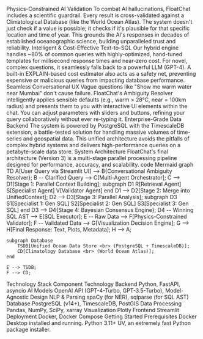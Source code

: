 Physics-Constrained AI Validation
To combat AI hallucinations, FloatChat includes a scientific guardrail. Every result is cross-validated against a Climatological Database (like the World Ocean Atlas). The system doesn't just check if a value is possible; it checks if it's plausible for that specific location and time of year. This grounds the AI's responses in decades of established oceanographic science, building unparalleled trust and reliability.
Intelligent & Cost-Effective Text-to-SQL
Our hybrid engine handles ~80% of common queries with highly-optimized, hand-tuned templates for millisecond response times and near-zero cost. For novel, complex questions, it seamlessly falls back to a powerful LLM (GPT-4). A built-in EXPLAIN-based cost estimator also acts as a safety net, preventing expensive or malicious queries from impacting database performance.
Seamless Conversational UX
Vague questions like "Show me warm water near Mumbai" don't cause failure. FloatChat's Ambiguity Resolver intelligently applies sensible defaults (e.g., warm > 28°C, near = 100km radius) and presents them to you with interactive UI elements within the chat. You can adjust parameters with sliders and buttons, refining your query collaboratively without ever re-typing it.
Enterprise-Grade Data Backend
The system is powered by PostgreSQL with the TimescaleDB extension, a battle-tested solution for handling massive volumes of time-series and geospatial data. This unified architecture avoids the pitfalls of complex hybrid systems and delivers high-performance queries on a petabyte-scale data store.
System Architecture
FloatChat's final architecture (Version 3) is a multi-stage parallel processing pipeline designed for performance, accuracy, and scalability.
code
Mermaid
graph TD
    A[User Query via Streamlit UI] --> B{Conversational Ambiguity Resolver};
    B -- Clarified Query --> C[Multi-Agent Orchestrator];
    C --> D1[Stage 1: Parallel Context Building];
    subgraph D1
        R[Retrieval Agent]
        S[Specialist Agent]
        V[Validator Agent]
    end
    D1 --> D2[Stage 2: Merge into UnifiedContext];
    D2 --> D3[Stage 3: Parallel Analysis];
    subgraph D3
        S1[Specialist 1: Gen SQL]
        S2[Specialist 2: Gen SQL]
        S3[Specialist 3: Gen SQL]
    end
    D3 --> D4{Stage 4: Bayesian Consensus Engine};
    D4 -- Winning SQL AST --> E[SQL Executor];
    E -- Raw Data --> F[Physics-Constrained Validator];
    F -- Validated Data --> G[Visualization Decision Engine];
    G --> H[Final Response: Text, Plots, Metadata];
    H --> A;

    subgraph Database
        TSDB[Unified Ocean Data Store <br> (PostgreSQL + TimescaleDB)];
        CD[Climatology Database <br> (World Ocean Atlas)];
    end

    E --> TSDB;
    F --> CD;
Technology Stack
Component	Technology
Backend	Python, FastAPI, asyncio
AI Models	OpenAI API (GPT-4-Turbo, GPT-3.5-Turbo), Model-Agnostic Design
NLP & Parsing	spaCy (for NER), sqlparse (for SQL AST)
Database	PostgreSQL (v14+), TimescaleDB, PostGIS
Data Processing	Pandas, NumPy, SciPy, xarray
Visualization	Plotly
Frontend	Streamlit
Deployment	Docker, Docker Compose
Getting Started
Prerequisites
Docker Desktop installed and running.
Python 3.11+
UV, an extremely fast Python package installer.
